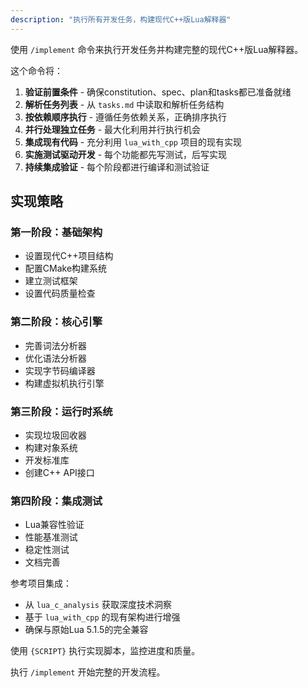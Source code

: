 ```yaml
---
description: "执行所有开发任务，构建现代C++版Lua解释器"
---
```


使用 `/implement` 命令来执行开发任务并构建完整的现代C++版Lua解释器。

这个命令将：

1. **验证前置条件** - 确保constitution、spec、plan和tasks都已准备就绪
2. **解析任务列表** - 从 `tasks.md` 中读取和解析任务结构
3. **按依赖顺序执行** - 遵循任务依赖关系，正确排序执行
4. **并行处理独立任务** - 最大化利用并行执行机会
5. **集成现有代码** - 充分利用 `lua_with_cpp` 项目的现有实现
6. **实施测试驱动开发** - 每个功能都先写测试，后写实现
7. **持续集成验证** - 每个阶段都进行编译和测试验证

## 实现策略

### 第一阶段：基础架构
- 设置现代C++项目结构
- 配置CMake构建系统
- 建立测试框架
- 设置代码质量检查

### 第二阶段：核心引擎  
- 完善词法分析器
- 优化语法分析器
- 实现字节码编译器
- 构建虚拟机执行引擎

### 第三阶段：运行时系统
- 实现垃圾回收器
- 构建对象系统
- 开发标准库
- 创建C++ API接口

### 第四阶段：集成测试
- Lua兼容性验证
- 性能基准测试
- 稳定性测试
- 文档完善

参考项目集成：
- 从 `lua_c_analysis` 获取深度技术洞察
- 基于 `lua_with_cpp` 的现有架构进行增强
- 确保与原始Lua 5.1.5的完全兼容

使用 `{SCRIPT}` 执行实现脚本，监控进度和质量。

执行 `/implement` 开始完整的开发流程。